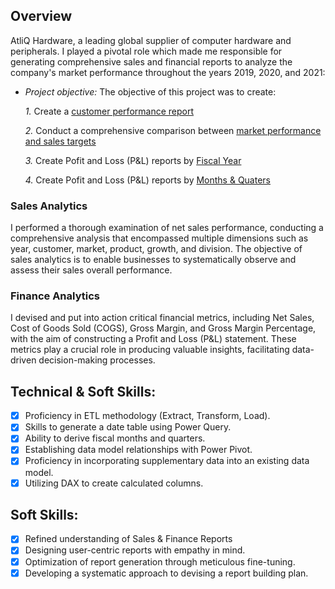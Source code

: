 ## Overview
AtliQ Hardware, a leading global supplier of computer hardware and peripherals. I played a pivotal role which made me responsible for generating comprehensive sales and financial reports to analyze the company's market performance throughout the years 2019, 2020, and 2021:


- *Project objective:*
  The objective of this project was to create:
  
    *1.* Create a [customer performance report](https://github.com/Tabshills/Exel-sales-analysis/blob/main/Customer%20Performance%20Report.pdf) 

    *2.* Conduct a comprehensive comparison between [market performance and sales targets](https://github.com/Tabshills/Exel-sales-analysis/blob/main/Market%20Performance%20vs%20Target.pdf)
  
   *3.* Create Pofit and Loss (P&L) reports by [Fiscal Year](https://github.com/Tabshills/Exel-sales-analysis/blob/main/Profit%20and%20Loss%20by%20fiscal%20year.pdf)

    *4.* Create Pofit and Loss (P&L) reports by [Months & Quaters](https://github.com/Tabshills/Exel-sales-analysis/blob/main/Profit%20and%20Loss%20by%20Quarter%20Including%20Comparison.pdf)
  
### Sales Analytics  
I performed a thorough examination of net sales performance, conducting a comprehensive analysis that encompassed multiple dimensions such as year, customer, market, product, growth, and division. The objective of sales analytics is to enable businesses to systematically observe and assess their sales overall performance.
### Finance Analytics
I devised and put into action critical financial metrics, including Net Sales, Cost of Goods Sold (COGS), Gross Margin, and Gross Margin Percentage, with the aim of constructing a Profit and Loss (P&L) statement. These metrics play a crucial role in producing valuable insights, facilitating data-driven decision-making processes.
## Technical & Soft Skills:
- [x]	Proficiency in ETL methodology (Extract, Transform, Load).
- [x]	Skills to generate a date table using Power Query.
- [x]	Ability to derive fiscal months and quarters.
- [x]	Establishing data model relationships with Power Pivot.
- [x]	Proficiency in incorporating supplementary data into an existing data model.
- [x]	Utilizing DAX to create calculated columns.

## Soft Skills:
- [x]	Refined understanding of Sales & Finance Reports
- [x]	Designing user-centric reports with empathy in mind.
- [x]	Optimization of report generation through meticulous fine-tuning.
- [x]	Developing a systematic approach to devising a report building plan.
